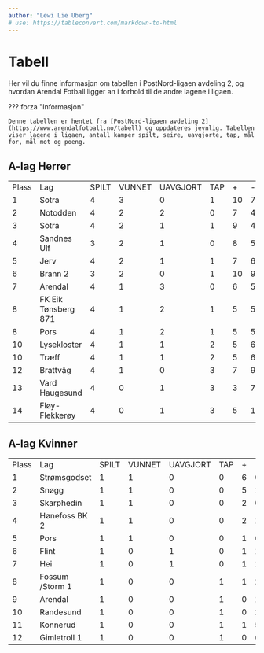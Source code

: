 ```yaml
---
author: "Lewi Lie Uberg"
# use: https://tableconvert.com/markdown-to-html
---
```


# Tabell

Her vil du finne informasjon om tabellen i PostNord-ligaen avdeling 2, og hvordan Arendal Fotball ligger an i forhold til de andre lagene i ligaen.

??? forza "Informasjon"

    Denne tabellen er hentet fra [PostNord-ligaen avdeling 2](https://www.arendalfotball.no/tabell) og oppdateres jevnlig. Tabellen viser lagene i ligaen, antall kamper spilt, seire, uavgjorte, tap, mål for, mål mot og poeng.

## A-lag Herrer

<!-- | Plass | Lag                 | SPILT | VUNNET | UAVGJORT | TAP |  +  |  -  | +/- | POENG |
| :---- | :------------------ | :---: | :----: | :------: | :-: | :-: | :-: | :-: | :---: |
| 1     | Sotra               |   4   |   3    |    0     |  1  | 10  |  7  |  3  |   9   |
| 2     | Notodden            |   4   |   2    |    2     |  0  |  7  |  4  |  3  |   8   |
| 3     | Sotra               |   4   |   2    |    1     |  1  |  9  |  4  |  5  |   7   |
| 4     | Sandnes Ulf         |   3   |   2    |    1     |  0  |  8  |  5  |  3  |   7   |
| 5     | Jerv                |   4   |   2    |    1     |  1  |  7  |  6  |  1  |   7   |
| 6     | Brann 2             |   3   |   2    |    0     |  1  | 10  |  9  |  1  |   6   |
| 7     | Arendal             |   4   |   1    |    3     |  0  |  6  |  5  |  1  |   6   |
| 8     | FK Eik Tønsberg 871 |   4   |   1    |    2     |  1  |  5  |  5  |  0  |   5   |
| 8     | Pors                |   4   |   1    |    2     |  1  |  5  |  5  |  0  |   5   |
| 10    | Lysekloster         |   4   |   1    |    1     |  2  |  5  |  6  | -1  |   4   |
| 10    | Træff               |   4   |   1    |    1     |  2  |  5  |  6  | -1  |   4   |
| 12    | Brattvåg            |   4   |   1    |    0     |  3  |  7  |  9  | -2  |   3   |
| 13    | Vard Haugesund      |   4   |   0    |    1     |  3  |  3  |  7  | -4  |   1   |
| 14    | Fløy-Flekkerøy      |   4   |   0    |    1     |  3  |  5  | 14  | -9  |   1   | -->

<table>
  <tr class="row-highlight">
    <td>Plass</td>
    <td>Lag</td>
    <td>SPILT</td>
    <td>VUNNET</td>
    <td>UAVGJORT</td>
    <td>TAP</td>
    <td>+</td>
    <td>-</td>
    <td>+/-</td>
    <td>POENG</td>
  </tr>
  <tr>
    <td>1</td>
    <td>Sotra</td>
    <td>4</td>
    <td>3</td>
    <td>0</td>
    <td>1</td>
    <td>10</td>
    <td>7</td>
    <td>3</td>
    <td>9</td>
  </tr>
  <tr>
    <td>2</td>
    <td>Notodden</td>
    <td>4</td>
    <td>2</td>
    <td>2</td>
    <td>0</td>
    <td>7</td>
    <td>4</td>
    <td>3</td>
    <td>8</td>
  </tr>
  <tr>
    <td>3</td>
    <td>Sotra</td>
    <td>4</td>
    <td>2</td>
    <td>1</td>
    <td>1</td>
    <td>9</td>
    <td>4</td>
    <td>5</td>
    <td>7</td>
  </tr>
  <tr>
    <td>4</td>
    <td>Sandnes Ulf</td>
    <td>3</td>
    <td>2</td>
    <td>1</td>
    <td>0</td>
    <td>8</td>
    <td>5</td>
    <td>3</td>
    <td>7</td>
  </tr>
  <tr>
    <td>5</td>
    <td>Jerv</td>
    <td>4</td>
    <td>2</td>
    <td>1</td>
    <td>1</td>
    <td>7</td>
    <td>6</td>
    <td>1</td>
    <td>7</td>
  </tr>
  <tr>
    <td>6</td>
    <td>Brann 2</td>
    <td>3</td>
    <td>2</td>
    <td>0</td>
    <td>1</td>
    <td>10</td>
    <td>9</td>
    <td>1</td>
    <td>6</td>
  </tr>
  <tr class="row-highlight">
    <td>7</td>
    <td>Arendal</td>
    <td>4</td>
    <td>1</td>
    <td>3</td>
    <td>0</td>
    <td>6</td>
    <td>5</td>
    <td>1</td>
    <td>6</td>
  </tr>
  <tr>
    <td>8</td>
    <td>FK Eik Tønsberg 871</td>
    <td>4</td>
    <td>1</td>
    <td>2</td>
    <td>1</td>
    <td>5</td>
    <td>5</td>
    <td>0</td>
    <td>5</td>
  </tr>
  <tr>
    <td>8</td>
    <td>Pors</td>
    <td>4</td>
    <td>1</td>
    <td>2</td>
    <td>1</td>
    <td>5</td>
    <td>5</td>
    <td>0</td>
    <td>5</td>
  </tr>
  <tr>
    <td>10</td>
    <td>Lysekloster</td>
    <td>4</td>
    <td>1</td>
    <td>1</td>
    <td>2</td>
    <td>5</td>
    <td>6</td>
    <td>-1</td>
    <td>4</td>
  </tr>
  <tr>
    <td>10</td>
    <td>Træff</td>
    <td>4</td>
    <td>1</td>
    <td>1</td>
    <td>2</td>
    <td>5</td>
    <td>6</td>
    <td>-1</td>
    <td>4</td>
  </tr>
  <tr>
    <td>12</td>
    <td>Brattvåg</td>
    <td>4</td>
    <td>1</td>
    <td>0</td>
    <td>3</td>
    <td>7</td>
    <td>9</td>
    <td>-2</td>
    <td>3</td>
  </tr>
  <tr>
    <td>13</td>
    <td>Vard Haugesund</td>
    <td>4</td>
    <td>0</td>
    <td>1</td>
    <td>3</td>
    <td>3</td>
    <td>7</td>
    <td>-4</td>
    <td>1</td>
  </tr>
  <tr>
    <td>14</td>
    <td>Fløy-Flekkerøy</td>
    <td>4</td>
    <td>0</td>
    <td>1</td>
    <td>3</td>
    <td>5</td>
    <td>14</td>
    <td>-9</td>
    <td>1</td>
  </tr>
</table>

## A-lag Kvinner

<!-- | Plass | Lag             | SPILT | VUNNET | UAVGJORT | TAP |  +  |  -  | +/- | POENG |
| :---- | :-------------- | :---: | :----: | :------: | :-: | :-: | :-: | :-: | :---: |
| 1     | Strømsgodset    |   1   |   1    |    0     |  0  |  6  |  0  |  6  |   3   |
| 2     | Snøgg           |   1   |   1    |    0     |  0  |  5  |  1  |  4  |   3   |
| 3     | Skarphedin      |   1   |   1    |    0     |  0  |  2  |  0  |  2  |   3   |
| 4     | Hønefoss BK 2   |   1   |   1    |    0     |  0  |  2  |  1  |  1  |   3   |
| 5     | Pors            |   1   |   1    |    0     |  0  |  1  |  0  |  1  |   3   |
| 6     | Flint           |   1   |   0    |    1     |  0  |  1  |  1  |  0  |   1   |
| 7     | Hei             |   1   |   0    |    1     |  0  |  1  |  1  |  0  |   1   |
| 8     | Fossum /Storm 1 |   1   |   0    |    0     |  1  |  1  |  2  | -1  |   0   |
| 9     | Arendal         |   1   |   0    |    0     |  1  |  0  |  1  | -1  |   0   |
| 10    | Randesund       |   1   |   0    |    0     |  1  |  0  |  2  | -2  |   0   |
| 11    | Konnerud        |   1   |   0    |    0     |  1  |  1  |  5  | -4  |   0   |
| 12    | Gimletroll 1    |   1   |   0    |    0     |  1  |  0  |  6  | -6  |   0   | -->

<table>
    <tr class="row-highlight">
        <td>Plass</td>
        <td>Lag</td>
        <td>SPILT</td>
        <td>VUNNET</td>
        <td>UAVGJORT</td>
        <td>TAP</td>
        <td>+</td>
        <td>-</td>
        <td>+/-</td>
        <td>POENG</td>
    </tr>
    <tr>
        <td>1</td>
        <td>Strømsgodset</td>
        <td>1</td>
        <td>1</td>
        <td>0</td>
        <td>0</td>
        <td>6</td>
        <td>0</td>
        <td>6</td>
        <td>3</td>
    </tr>
    <tr>
        <td>2</td>
        <td>Snøgg</td>
        <td>1</td>
        <td>1</td>
        <td>0</td>
        <td>0</td>
        <td>5</td>
        <td>1</td>
        <td>4</td>
        <td>3</td>
    </tr>
    <tr>
        <td>3</td>
        <td>Skarphedin</td>
        <td>1</td>
        <td>1</td>
        <td>0</td>
        <td>0</td>
        <td>2</td>
        <td>0</td>
        <td>2</td>
        <td>3</td>
    </tr>
    <tr>
        <td>4</td>
        <td>Hønefoss BK 2</td>
        <td>1</td>
        <td>1</td>
        <td>0</td>
        <td>0</td>
        <td>2</td>
        <td>1</td>
        <td>1</td>
        <td>3</td>
    </tr>
    <tr>
        <td>5</td>
        <td>Pors</td>
        <td>1</td>
        <td>1</td>
        <td>0</td>
        <td>0</td>
        <td>1</td>
        <td>0</td>
        <td>1</td>
        <td>3</td>
    </tr>
    <tr>
        <td>6</td>
        <td>Flint</td>
        <td>1</td>
        <td>0</td>
        <td>1</td>
        <td>0</td>
        <td>1</td>
        <td>1</td>
        <td>0</td>
        <td>1</td>
    </tr>
    <tr>
        <td>7</td>
        <td>Hei</td>
        <td>1</td>
        <td>0</td>
        <td>1</td>
        <td>0</td>
        <td>1</td>
        <td>1</td>
        <td>0</td>
        <td>1</td>
    </tr>
    <tr>
        <td>8</td>
        <td>Fossum /Storm 1</td>
        <td>1</td>
        <td>0</td>
        <td>0</td>
        <td>1</td>
        <td>1</td>
        <td>2</td>
        <td>-1</td>
        <td>0</td>
    </tr>
    <tr class="row-highlight">
        <td>9</td>
        <td>Arendal</td>
        <td>1</td>
        <td>0</td>
        <td>0</td>
        <td>1</td>
        <td>0</td>
        <td>1</td>
        <td>-1</td>
        <td>0</td>
    </tr>
    <tr>
        <td>10</td>
        <td>Randesund</td>
        <td>1</td>
        <td>0</td>
        <td>0</td>
        <td>1</td>
        <td>0</td>
        <td>2</td>
        <td>-2</td>
        <td>0</td>
    </tr>
    <tr>
        <td>11</td>
        <td>Konnerud</td>
        <td>1</td>
        <td>0</td>
        <td>0</td>
        <td>1</td>
        <td>1</td>
        <td>5</td>
        <td>-4</td>
        <td>0</td>
    </tr>
    <tr>
        <td>12</td>
        <td>Gimletroll 1</td>
        <td>1</td>
        <td>0</td>
        <td>0</td>
        <td>1</td>
        <td>0</td>
        <td>6</td>
        <td>-6</td>
        <td>0</td>
    </tr>
</table>
